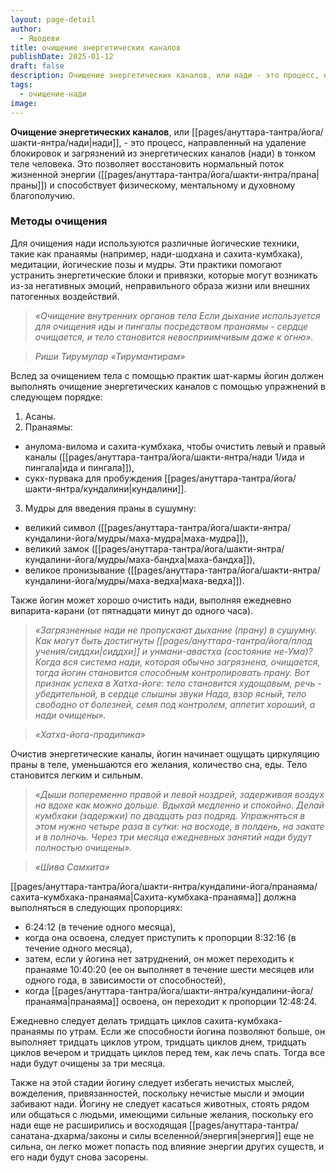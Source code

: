 ```yaml
---
layout: page-detail
author:
  - Яшодеви
title: очищение энергетических каналов
publishDate: 2025-01-12
draft: false
description: Очищение энергетических каналов, или нади - это процесс, направленный на удаление блокировок и загрязнений из энергетических каналов (нади) в тонком теле человека. Это позволяет восстановить нормальный поток жизненной энергии (праны) и способствует физическому, ментальному и духовному благополучию.
tags:
  - очищение-нади
image:
---
```

**Очищение энергетических каналов**, или [[pages/ануттара-тантра/йога/шакти-янтра/нади|нади]], - это процесс, направленный на удаление блокировок и загрязнений из энергетических каналов (нади) в тонком теле человека. Это позволяет восстановить нормальный поток жизненной энергии ([[pages/ануттара-тантра/йога/шакти-янтра/прана|праны]]) и способствует физическому, ментальному и духовному благополучию.

### Методы очищения

Для очищения нади используются различные йогические техники, такие как пранаямы (например, нади-шодхана и сахита-кумбхака), медитации, йогические позы и мудры. Эти практики помогают устранить энергетические блоки и привязки, которые могут возникать из-за негативных эмоций, неправильного образа жизни или внешних патогенных воздействий.

>*«Очищение внутренних органов тела Если дыхание используется для очищения иды и пингалы посредством пранаямы - сердце очищается, и тело становится невосприимчивым даже к огню».*
 
>*Риши Тирумулар «Тирумантирам»*

Вслед за очищением тела с помощью практик шат-кармы йогин должен выполнять очищение энергетических каналов с помощью упражнений в следующем порядке: 

1. Асаны. 
2. Пранаямы: 
- анулома-вилома и сахита-кумбхака, чтобы очистить левый и правый каналы ([[pages/ануттара-тантра/йога/шакти-янтра/нади 1/ида и пингала|ида и пингала]]),
- сукх-пурвака для пробуждения [[pages/ануттара-тантра/йога/шакти-янтра/кундалини|кундалини]]. 
3. Мудры для введения праны в сушумну:
- великий символ ([[pages/ануттара-тантра/йога/шакти-янтра/кундалини-йога/мудры/маха-мудра|маха-мудра]]),
- великий замок ([[pages/ануттара-тантра/йога/шакти-янтра/кундалини-йога/мудры/маха-бандха|маха-бандха]]),
- великое пронизывание ([[pages/ануттара-тантра/йога/шакти-янтра/кундалини-йога/мудры/маха-ведха|маха-ведха]]). 

Также йогин может хорошо очистить нади, выполняя ежедневно випарита-карани (от пятнадцати минут до одного часа). 

>*«Загрязненные нади не пропускают дыхание (прану) в сушумну. Как могут быть достигнуты [[pages/ануттара-тантра/йога/плод учения/сиддхи|сиддхи]] и унмани-авастха (состояние не-Ума)?* *Когда вся система нади, которая обычно загрязнена, очищается, тогда йогин становится способным контролировать прану.* *Вот признак успеха в Хатха-йоге: тело становится худощавым, речь - убедительной, в сердце слышны звуки Нада, взор ясный, тело свободно от болезней, семя под контролем, аппетит хороший, а нади очищены».*
 
>*«Хатха-йога-прадипика»*

Очистив энергетические каналы, йогин начинает ощущать циркуляцию праны в теле, уменьшаются его желания, количество сна, еды. Тело становится легким и сильным. 

>*«Дыши попеременно правой и левой ноздрей, задерживая воздух на вдохе как можно дольше. Вдыхай медленно и спокойно.  Делай кумбхаки (задержки) по двадцать раз подряд.* *Упражняться в этом нужно четыре раза в сутки: на восходе, в полдень, на закате и в полночь.* *Через три месяца ежедневных занятий нади будут полностью очищены».*

>*«Шива Самхита»*

[[pages/ануттара-тантра/йога/шакти-янтра/кундалини-йога/пранаяма/сахита-кумбхака-пранаяма|Сахита-кумбхака-пранаяма]] должна выполняться в следующих пропорциях: 

- 6:24:12 (в течение одного месяца), 
- когда она освоена, следует приступить к пропорции 8:32:16 (в течение одного месяца), 
- затем, если у йогина нет затруднений, он может переходить к пранаяме 10:40:20 (ее он выполняет в течение шести месяцев или одного года, в зависимости от способностей), 
- когда [[pages/ануттара-тантра/йога/шакти-янтра/кундалини-йога/пранаяма|пранаяма]] освоена, он переходит к пропорции 12:48:24. 

Ежедневно следует делать тридцать циклов сахита-кумбхака-пранаямы по утрам. Если же способности йогина позволяют больше, он выполняет тридцать циклов утром, тридцать циклов днем, тридцать циклов вечером и тридцать циклов перед тем, как лечь спать. Тогда все нади будут очищены за три месяца. 

Также на этой стадии йогину следует избегать нечистых мыслей, вожделения, привязанностей, поскольку нечистые мысли и эмоции забивают нади. Йогину не следует касаться животных, стоять рядом или общаться с людьми, имеющими сильные желания, поскольку его нади еще не расширились и восходящая [[pages/ануттара-тантра/санатана-дхарма/законы и силы вселенной/энергия|энергия]] еще не сильна, он легко может попасть под влияние энергии других существ, и его нади будут снова засорены.